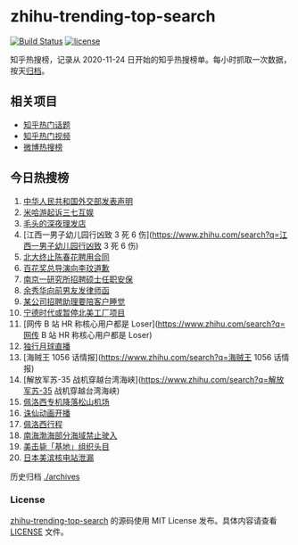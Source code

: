 # zhihu-trending-top-search

[![Build Status](https://github.com/justjavac/zhihu-trending-top-search/workflows/ci/badge.svg?branch=main)](https://github.com/justjavac/zhihu-trending-top-search/actions)
[![license](https://img.shields.io/github/license/justjavac/zhihu-trending-top-search)](https://github.com/justjavac/zhihu-trending-top-search/blob/main/LICENSE)

知乎热搜榜，记录从 2020-11-24 日开始的知乎热搜榜单。每小时抓取一次数据，按天[归档](./archives)。

## 相关项目

- [知乎热门话题](https://github.com/justjavac/zhihu-trending-hot-questions)
- [知乎热门视频](https://github.com/justjavac/zhihu-trending-hot-video)
- [微博热搜榜](https://github.com/justjavac/weibo-trending-hot-search)

## 今日热搜榜

<!-- BEGIN -->
<!-- 最后更新时间 Wed Aug 03 2022 20:16:25 GMT+0800 (China Standard Time) -->

1. [中华人民共和国外交部发表声明](https://www.zhihu.com/search?q=中华人民共和国外交部发表声明)
1. [米哈游起诉三七互娱](https://www.zhihu.com/search?q=米哈游起诉三七互娱)
1. [毛头的深夜理发店](https://www.zhihu.com/search?q=毛头的深夜理发店)
1. [江西一男子幼儿园行凶致 3 死 6 伤](https://www.zhihu.com/search?q=江西一男子幼儿园行凶致 3 死 6 伤)
1. [北大终止陈春花聘用合同](https://www.zhihu.com/search?q=北大终止陈春花聘用合同)
1. [百花奖总导演向李玟道歉](https://www.zhihu.com/search?q=百花奖总导演向李玟道歉)
1. [南京一研究所招聘硕士任职安保](https://www.zhihu.com/search?q=南京一研究所招聘硕士任职安保)
1. [余秀华向前男友发律师函](https://www.zhihu.com/search?q=余秀华向前男友发律师函)
1. [某公司招聘助理要陪客户睡觉](https://www.zhihu.com/search?q=某公司招聘助理要陪客户睡觉)
1. [宁德时代或暂停北美工厂项目](https://www.zhihu.com/search?q=宁德时代或暂停北美工厂项目)
1. [网传 B 站 HR 称核心用户都是 Loser](https://www.zhihu.com/search?q=网传 B 站 HR 称核心用户都是
   Loser)
1. [独行月球直播](https://www.zhihu.com/search?q=独行月球直播)
1. [海贼王 1056 话情报](https://www.zhihu.com/search?q=海贼王 1056 话情报)
1. [解放军苏-35 战机穿越台湾海峡](https://www.zhihu.com/search?q=解放军苏-35 战机穿越台湾海峡)
1. [佩洛西专机降落松山机场](https://www.zhihu.com/search?q=佩洛西专机降落松山机场)
1. [诛仙动画开播](https://www.zhihu.com/search?q=诛仙动画开播)
1. [佩洛西行程](https://www.zhihu.com/search?q=佩洛西行程)
1. [南海渤海部分海域禁止驶入](https://www.zhihu.com/search?q=南海渤海部分海域禁止驶入)
1. [美击毙「基地」组织头目](https://www.zhihu.com/search?q=美击毙「基地」组织头目)
1. [日本美滨核电站泄漏](https://www.zhihu.com/search?q=日本美滨核电站泄漏)

<!-- END -->

历史归档 [./archives](./archives)

### License

[zhihu-trending-top-search](https://github.com/justjavac/zhihu-trending-top-search)
的源码使用 MIT License 发布。具体内容请查看 [LICENSE](./LICENSE) 文件。
